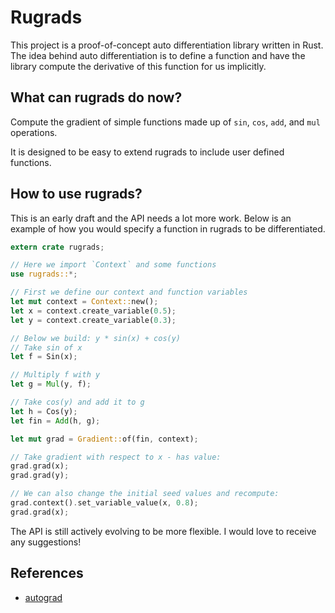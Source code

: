 # Rugrads

This project is a proof-of-concept auto differentiation library written in Rust.
The idea behind auto differentiation is to define a function and have the library
compute the derivative of this function for us implicitly.

## What can rugrads do now?

Compute the gradient of simple functions made up of `sin`, `cos`, `add`,
and `mul` operations.

It is designed to be easy to extend rugrads to include user defined
functions.

## How to use rugrads?

This is an early draft and the API needs a lot more work. Below is an example
of how you would specify a function in rugrads to be differentiated.

```rust
extern crate rugrads;

// Here we import `Context` and some functions
use rugrads::*;

// First we define our context and function variables
let mut context = Context::new();
let x = context.create_variable(0.5);
let y = context.create_variable(0.3);

// Below we build: y * sin(x) + cos(y)
// Take sin of x
let f = Sin(x);

// Multiply f with y
let g = Mul(y, f);

// Take cos(y) and add it to g
let h = Cos(y);
let fin = Add(h, g);

let mut grad = Gradient::of(fin, context);

// Take gradient with respect to x - has value: 
grad.grad(x);
grad.grad(y);

// We can also change the initial seed values and recompute:
grad.context().set_variable_value(x, 0.8);
grad.grad(x);
```

The API is still actively evolving to be more flexible. I would love to receive
any suggestions!

## References

- [autograd](https://github.com/HIPS/autograd/tree/master/autograd)
